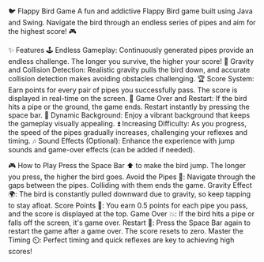 🐦 Flappy Bird Game
A fun and addictive Flappy Bird game built using Java and Swing. Navigate the bird through an endless series of pipes and aim for the highest score! 🎮

✨ Features
🕹️ Endless Gameplay: Continuously generated pipes provide an endless challenge. The longer you survive, the higher your score!
🎯 Gravity and Collision Detection: Realistic gravity pulls the bird down, and accurate collision detection makes avoiding obstacles challenging.
🏆 Score System: Earn points for every pair of pipes you successfully pass. The score is displayed in real-time on the screen.
🔄 Game Over and Restart: If the bird hits a pipe or the ground, the game ends. Restart instantly by pressing the space bar.
🌄 Dynamic Background: Enjoy a vibrant background that keeps the gameplay visually appealing.
⏫ Increasing Difficulty: As you progress, the speed of the pipes gradually increases, challenging your reflexes and timing.
🎶 Sound Effects (Optional): Enhance the experience with jump sounds and game-over effects (can be added if needed).


🎮 How to Play
Press the Space Bar ⬆️ to make the bird jump. The longer you press, the higher the bird goes.
Avoid the Pipes 🚧: Navigate through the gaps between the pipes. Colliding with them ends the game.
Gravity Effect 🌍: The bird is constantly pulled downward due to gravity, so keep tapping to stay afloat.
Score Points 🎯: You earn 0.5 points for each pipe you pass, and the score is displayed at the top.
Game Over 💥: If the bird hits a pipe or falls off the screen, it's game over.
Restart 🔁: Press the Space Bar again to restart the game after a game over. The score resets to zero.
Master the Timing ⏲️: Perfect timing and quick reflexes are key to achieving high scores!
